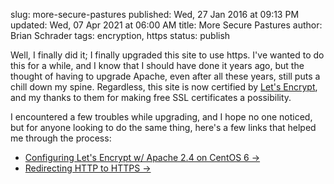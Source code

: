slug: more-secure-pastures
published: Wed, 27 Jan 2016 at 09:13 PM
updated: Wed, 07 Apr 2021 at 06:00 AM
title: More Secure Pastures
author: Brian Schrader
tags: encryption, https
status: publish

Well, I finally did it; I finally upgraded this site to use https. I've wanted to do this for a while, and I know that I should have done it years ago, but the thought of having to upgrade Apache, even after all these years, still puts a chill down my spine. Regardless, this site is now certified by [Let's Encrypt][le], and my thanks to them for making free SSL certificates a possibility. 

I encountered a few troubles while upgrading, and I hope no one noticed, but for anyone looking to do the same thing, here's a few links that helped me through the process:


- [Configuring Let's Encrypt w/ Apache 2.4 on CentOS 6 &#8594;][httpd]
- [Redirecting HTTP to HTTPS &#8594;][redir]

[httpd]: https://community.letsencrypt.org/t/a-tutorial-to-start-with-centos-6-5/3755/7
[redir]: https://wiki.apache.org/httpd/RedirectSSL#Using_virtual_hosts_.28using_redirect.29
[le]: https://letsencrypt.org
